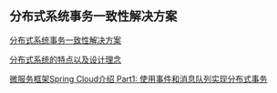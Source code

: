 ## 分布式系统事务一致性解决方案

[分布式系统事务一致性解决方案](http://www.infoq.com/cn/articles/solution-of-distributed-system-transaction-consistency)

[分布式系统的特点以及设计理念](http://www.infoq.com/cn/articles/features-and-design-concept-of-distributed-system)

[微服务框架Spring Cloud介绍 Part1: 使用事件和消息队列实现分布式事务](http://skaka.me/blog/2016/04/21/springcloud1/)